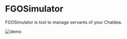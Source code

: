 # FGOSimulator

FGOSimulator is tool to manage servants of your Chaldea.

![demo](https://user-images.githubusercontent.com/12817245/33017975-c8eaf972-ce37-11e7-9947-520e677d784b.gif)
